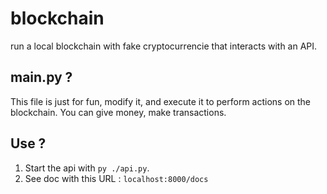 # blockchain
run a local blockchain with fake cryptocurrencie that interacts with an API.

## main.py ?
This file is just for fun, modify it, and execute it to perform actions on the blockchain. You can give money, make transactions.

## Use ?
1. Start the api with ``py ./api.py``.
1. See doc with this URL : ``localhost:8000/docs``